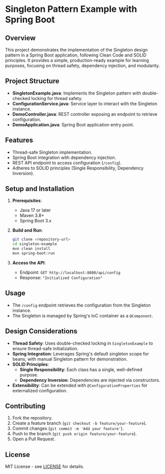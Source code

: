 # Singleton Pattern Example with Spring Boot

## Overview
This project demonstrates the implementation of the Singleton design pattern in a Spring Boot application, following Clean Code and SOLID principles. It provides a simple, production-ready example for learning purposes, focusing on thread safety, dependency injection, and modularity.

## Project Structure
- **SingletonExample.java**: Implements the Singleton pattern with double-checked locking for thread safety.
- **ConfigurationService.java**: Service layer to interact with the Singleton instance.
- **DemoController.java**: REST controller exposing an endpoint to retrieve configuration.
- **DemoApplication.java**: Spring Boot application entry point.

## Features
- Thread-safe Singleton implementation.
- Spring Boot integration with dependency injection.
- REST API endpoint to access configuration (`/config`).
- Adheres to SOLID principles (Single Responsibility, Dependency Inversion).

## Setup and Installation
1. **Prerequisites**:
   - Java 17 or later
   - Maven 3.8+
   - Spring Boot 3.x

2. **Build and Run**:
   ```bash
   git clone <repository-url>
   cd singleton-example
   mvn clean install
   mvn spring-boot:run
   ```

3. **Access the API**:
   - Endpoint: `GET http://localhost:8080/api/config`
   - Response: `"Initialized Configuration"`

## Usage
- The `/config` endpoint retrieves the configuration from the Singleton instance.
- The Singleton is managed by Spring's IoC container as a `@Component`.

## Design Considerations
- **Thread Safety**: Uses double-checked locking in `SingletonExample` to ensure thread-safe initialization.
- **Spring Integration**: Leverages Spring's default singleton scope for beans, with manual Singleton pattern for demonstration.
- **SOLID Principles**:
  - **Single Responsibility**: Each class has a single, well-defined purpose.
  - **Dependency Inversion**: Dependencies are injected via constructors.
- **Extensibility**: Can be extended with `@ConfigurationProperties` for externalized configuration.



## Contributing
1. Fork the repository.
2. Create a feature branch (`git checkout -b feature/your-feature`).
3. Commit changes (`git commit -m 'Add your feature'`).
4. Push to the branch (`git push origin feature/your-feature`).
5. Open a Pull Request.

## License
MIT License - see [LICENSE](LICENSE) for details.
